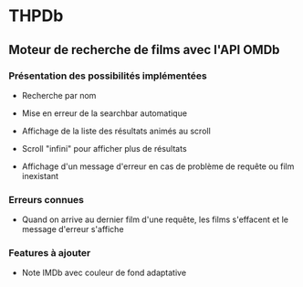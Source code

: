 # THPDb

## Moteur de recherche de films avec l'API OMDb

### Présentation des possibilités implémentées

- Recherche par nom

- Mise en erreur de la searchbar automatique

- Affichage de la liste des résultats animés au scroll

- Scroll "infini" pour afficher plus de résultats

- Affichage d'un message d'erreur en cas de problème de requête ou film inexistant


### Erreurs connues 

- Quand on arrive au dernier film d'une requête, les films s'effacent et le message d'erreur s'affiche


### Features à ajouter

- Note IMDb avec couleur de fond adaptative